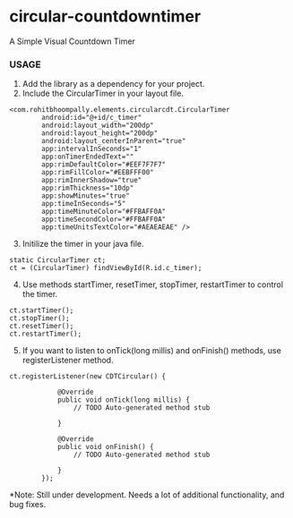 circular-countdowntimer
=======================

A Simple Visual Countdown Timer

### USAGE
1. Add the library as a dependency for your project.
2. Include the CircularTimer in your layout file.

```
<com.rohitbhoompally.elements.circularcdt.CircularTimer
        android:id="@+id/c_timer"
        android:layout_width="200dp"
        android:layout_height="200dp"
        android:layout_centerInParent="true"
        app:intervalInSeconds="1"
        app:onTimerEndedText=""
        app:rimDefaultColor="#EEF7F7F7"
        app:rimFillColor="#EEBFFF00"
        app:rimInnerShadow="true"
        app:rimThickness="10dp"
        app:showMinutes="true"
        app:timeInSeconds="5"
        app:timeMinuteColor="#FFBAFF0A"
        app:timeSecondColor="#FFBAFF0A"
        app:timeUnitsTextColor="#AEAEAEAE" />
```

3. Initilize the timer in your java file.

```
static CircularTimer ct;
ct = (CircularTimer) findViewById(R.id.c_timer);
```

4. Use methods startTimer, resetTimer, stopTimer, restartTimer to control the timer.

```
ct.startTimer();
ct.stopTimer();
ct.resetTimer();
ct.restartTimer();
```

5. If you want to listen to onTick(long millis) and onFinish() methods, use registerListener method.

```
ct.registerListener(new CDTCircular() {

			@Override
			public void onTick(long millis) {
				// TODO Auto-generated method stub

			}

			@Override
			public void onFinish() {
				// TODO Auto-generated method stub
				
			}
		});
```


*Note: Still under development. Needs a lot of additional functionality, and bug fixes.

